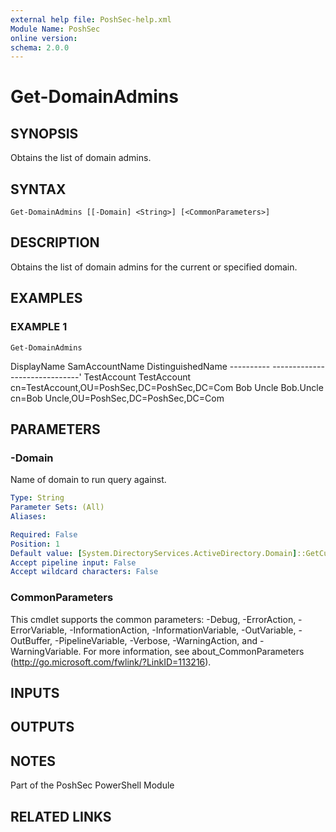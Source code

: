 ```yaml
---
external help file: PoshSec-help.xml
Module Name: PoshSec
online version:
schema: 2.0.0
---
```


# Get-DomainAdmins

## SYNOPSIS
Obtains the list of domain admins.

## SYNTAX

```
Get-DomainAdmins [[-Domain] <String>] [<CommonParameters>]
```

## DESCRIPTION
Obtains the list of domain admins for the current or specified domain.

## EXAMPLES

### EXAMPLE 1
```
Get-DomainAdmins
```

DisplayName     SamAccountName      DistinguishedName
        ----------      -------------       -----------------'
        TestAccount     TestAccount         cn=TestAccount,OU=PoshSec,DC=PoshSec,DC=Com
        Bob Uncle       Bob.Uncle           cn=Bob Uncle,OU=PoshSec,DC=PoshSec,DC=Com

## PARAMETERS

### -Domain
Name of domain to run query against.

```yaml
Type: String
Parameter Sets: (All)
Aliases:

Required: False
Position: 1
Default value: [System.DirectoryServices.ActiveDirectory.Domain]::GetCurrentDomain()
Accept pipeline input: False
Accept wildcard characters: False
```

### CommonParameters
This cmdlet supports the common parameters: -Debug, -ErrorAction, -ErrorVariable, -InformationAction, -InformationVariable, -OutVariable, -OutBuffer, -PipelineVariable, -Verbose, -WarningAction, and -WarningVariable. For more information, see about_CommonParameters (http://go.microsoft.com/fwlink/?LinkID=113216).

## INPUTS

## OUTPUTS

## NOTES
Part of the PoshSec PowerShell Module

## RELATED LINKS
